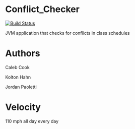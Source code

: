 # Conflict_Checker
[![Build Status](https://travis-ci.com/JordanPaoletti/Conflict_Checker.svg?branch=master)](https://travis-ci.com/JordanPaoletti/Conflict_Checker)

JVM application that checks for conflicts in class schedules

# Authors 
Caleb Cook

Kolton Hahn

Jordan Paoletti

# Velocity
110 mph all day every day
